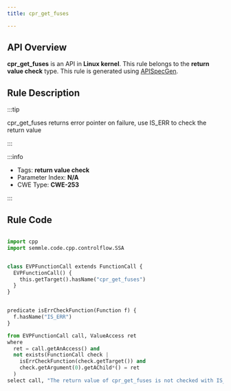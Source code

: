 ```yaml
---
title: cpr_get_fuses

---
```



## API Overview
**cpr_get_fuses** is an API in **Linux kernel**. This rule belongs to the **return value check** type. This rule is generated using [APISpecGen](../../tools/APISpecGen).
## Rule Description

:::tip

cpr_get_fuses returns error pointer on failure, use IS_ERR to check the return value

:::

:::info

- Tags: **return value check**
- Parameter Index: **N/A**
- CWE Type: **CWE-253**

:::

## Rule Code
```python

import cpp
import semmle.code.cpp.controlflow.SSA


class EVPFunctionCall extends FunctionCall {
  EVPFunctionCall() {
    this.getTarget().hasName("cpr_get_fuses")
  }
}


predicate isErrCheckFunction(Function f) {
  f.hasName("IS_ERR") 
}

from EVPFunctionCall call, ValueAccess ret
where
  ret = call.getAnAccess() and
  not exists(FunctionCall check |
    isErrCheckFunction(check.getTarget()) and
    check.getArgument(0).getAChild*() = ret
  )
select call, "The return value of cpr_get_fuses is not checked with IS_ERR."
    
```